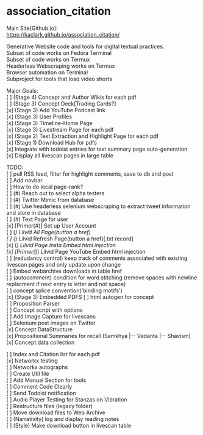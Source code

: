 # association_citation

Main Site(Github.io): <br> 
https://kaclark.github.io/association_citation/<br>

Generative Website code and tools for digital textual practices.<br>
Subset of code works on Fedora Terminal<br>
Subset of code works on Termux<br>
Headerless Webscraping works on Termux<br>
Browser automation on Terminal<br>
Subproject for tools that load video shorts<br>

Major Goals: <br>
[ ] (Stage 4) Concept and Author Wikis for each pdf<br>
[ ] (Stage 3) Concept Deck[Trading Cards?]<br>
[x] (Stage 3) Add YouTube Podcast link<br>
[x] (Stage 3) User Profiles<br>
[x] (Stage 3) Timeline-Home Page<br>
[x] (Stage 3) Livestream Page for each pdf<br>
[x] (Stage 2) Text Extraction and Highlight Page for each pdf<br>
[x] (Stage 1) Download Hub for pdfs<br>
[x] Integrate with todoist entries for text summary page auto-generation<br>
[x] Display all livescan pages in large table<br>

TODO: <br>
[ ] pull RSS feed, filter for highlight comments, save to db and post<br>
[ ] Add navbar<br>
[ ] How to do local page-rank?<br>
[ ] (#) Reach out to select alpha testers<br>
[ ] (#) Twitter Mimic from database<br>
[ ] (#) Use headerless selenium webscraping to extract tweet information and store in database<br>
[ ] (#) Text Page for user<br>
[x] [Primer(#)] Set up User Account<br>
[ ] (*) Lilvid All Page(button a href) <br>
[ ] (*) Lilvid Refresh Page(button a href)[.txt record]<br>
[x] (*) Lilvid Page Insta Embed html injection<br>
[x] [Primer(*)] Lilvid Page YouTube Embed html injection<br>
[ ] (redudancy control) keep track of comments associated with existing livescan pages and only update upon change <br>
[ ] Embed webarchive downloads in table href<br>
[ ] (autocomment) condition for word stitching (remove spaces with newline replacment if next entry is letter and not space) <br> 
[ ] concept splice convention('binding motifs') <br>
[x] (Stage 3) Embedded PDFS
[ ] html autogen for concept <br>
[ ] Proposition Parser <br>
[ ] Concept script with options <br>
[ ] Add Image Capture for livescans<br>
[ ] Selenium post images on Twitter<br>
[x] Concept DataStructure <br>
[x] Propositional Summaries for recall (Samkhya |-- Vedanta |-- Shavism)  <br>
[x] Concept data collection <br>

[ ] Index and Citation list for each pdf <br>
[x] Networkx testing <br>
[ ] Networkx autographs<br>
[ ] Create Util file <br>
[ ] Add Manual Section for tools <br>
[ ] Comment Code Clearly <br>
[ ] Send Todoist notification <br>
[ ] Audio Player Testing for Stanzas on Vibration <br>
[ ] Restructure files (legacy folder) <br>
[ ] Move download files to Web Archive <br> 
[ ] (Narrativity) log and display reading notes<br>
[ ] (Style) Make download button in livescan table<br> 
